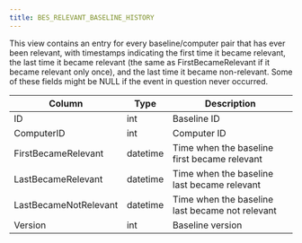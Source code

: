 ```yaml
---
title: BES_RELEVANT_BASELINE_HISTORY
---
```


This view contains an entry for every baseline/computer pair that has ever been
relevant, with timestamps indicating the first time it became relevant, the last time
it became relevant (the same as FirstBecameRelevant if it became relevant only
once), and the last time it became non-relevant. Some of these fields might be
NULL if the event in question never occurred.

| Column        | Type           |  Description  |
| ------------- | ------------- | ----- |
| ID      | int | Baseline ID |
| ComputerID      | int | Computer ID |
| FirstBecameRelevant      | datetime | Time when the baseline first became relevant |
| LastBecameRelevant      | datetime | Time when the baseline last became relevant |
| LastBecameNotRelevant      | datetime | Time when the baseline last became not relevant |
| Version | int | Baseline version |



